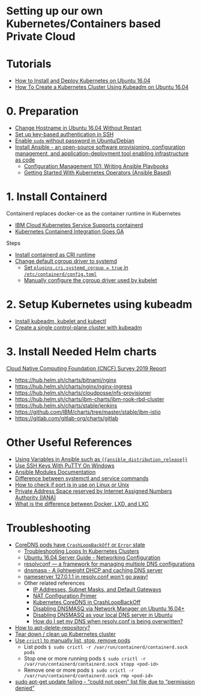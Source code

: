 # Setting up our own Kubernetes/Containers based Private Cloud 

# Tutorials
* [How to Install and Deploy Kubernetes on Ubuntu 16.04](https://dzone.com/articles/how-to-install-and-deploy-kubernetes-on-ubuntu-160-1)
* [How To Create a Kubernetes Cluster Using Kubeadm on Ubuntu 16.04](https://www.digitalocean.com/community/tutorials/how-to-create-a-kubernetes-cluster-using-kubeadm-on-ubuntu-16-04)

# 0. Preparation
* [Change Hostname in Ubuntu 16.04 Without Restart](http://ubuntuhandbook.org/index.php/2016/06/change-hostname-ubuntu-16-04-without-restart/)
* [Set up key-based authentication in SSH](https://www.digitalocean.com/community/tutorials/ssh-essentials-working-with-ssh-servers-clients-and-keys#generating-and-working-with-ssh-keys)
* [Enable `sudo` without password in Ubuntu/Debian](https://phpraxis.wordpress.com/2016/09/27/enable-sudo-without-password-in-ubuntudebian/)
* [Install Ansible - an open-source software provisioning, configuration management, and application-deployment tool enabling infrastructure as code](https://docs.ansible.com/ansible/latest/installation_guide/intro_installation.html)
  - [Configuration Management 101: Writing Ansible Playbooks](https://www.digitalocean.com/community/tutorials/configuration-management-101-writing-ansible-playbooks)
  - [Getting Started With Kubernetes Operators (Ansible Based)](https://medium.com/velotio-perspectives/getting-started-with-kubernetes-operators-ansible-based-part-2-472eb0d453b7)

# 1. Install Containerd
Containerd replaces docker-ce as the container runtime in Kubernetes
- [IBM Cloud Kubernetes Service Supports containerd](https://www.ibm.com/cloud/blog/ibm-cloud-kubernetes-service-supports-containerd)
- [Kubernetes Containerd Integration Goes GA](https://kubernetes.io/blog/2018/05/24/kubernetes-containerd-integration-goes-ga/)

Steps
* [Install containerd as CRI runtime](https://kubernetes.io/docs/setup/production-environment/container-runtimes/#containerd)
* [Change default cgroup driver to systemd](https://kubernetes.io/docs/setup/production-environment/container-runtimes/#cgroup-driver)
  - [Set `plugins.cri.systemd_cgroup = true` in `/etc/containerd/config.toml`](https://kubernetes.io/docs/setup/production-environment/container-runtimes/#systemd)
  - [Manually configure the cgroup driver used by kubelet](https://kubernetes.io/docs/setup/production-environment/tools/kubeadm/install-kubeadm/#configure-cgroup-driver-used-by-kubelet-on-control-plane-node)

# 2. Setup Kubernetes using kubeadm
* [Install kubeadm, kubelet and kubectl](https://kubernetes.io/docs/setup/production-environment/tools/kubeadm/install-kubeadm/)
* [Create a single control-plane cluster with kubeadm](https://kubernetes.io/docs/setup/production-environment/tools/kubeadm/create-cluster-kubeadm/)

# 3. Install Needed Helm charts
[Cloud Native Computing Foundation (CNCF) Survey 2019 Report](https://www.cncf.io/wp-content/uploads/2020/03/CNCF_Survey_Report.pdf)

* https://hub.helm.sh/charts/bitnami/nginx
* https://hub.helm.sh/charts/nginx/nginx-ingress
* https://hub.helm.sh/charts/cloudposse/nfs-provisioner
* https://hub.helm.sh/charts/ibm-charts/ibm-rook-rbd-cluster
* https://hub.helm.sh/charts/stable/jenkins
* https://github.com/IBM/charts/tree/master/stable/ibm-istio
* https://gitlab.com/gitlab-org/charts/gitlab

# Other Useful References
* [Using Variables in Ansible such as `{{ansible_distribution_release}}`](https://docs.ansible.com/ansible/latest/user_guide/playbooks_variables.html)
* [Use SSH Keys With PuTTY On Windows](https://devops.ionos.com/tutorials/use-ssh-keys-with-putty-on-windows/)
* [Ansible Modules Documentation](https://docs.ansible.com/ansible/latest/modules/replace_module.html)
* [Difference between systemctl and service commands](https://askubuntu.com/questions/903354/difference-between-systemctl-and-service-commands)
* [How to check if port is in use on Linux or Unix](https://www.cyberciti.biz/faq/unix-linux-check-if-port-is-in-use-command/)
* [Private Address Space reserved by Internet Assigned Numbers Authority (IANA)](https://tools.ietf.org/html/rfc1918)
* [What is the difference between Docker, LXD, and LXC](https://unix.stackexchange.com/questions/254956/what-is-the-difference-between-docker-lxd-and-lxc)

# Troubleshooting

* [CoreDNS pods have `CrashLoopBackOff` or `Error` state](https://kubernetes.io/docs/setup/production-environment/tools/kubeadm/troubleshooting-kubeadm/#coredns-pods-have-crashloopbackoff-or-error-state)
  - [Troubleshooting Loops In Kubernetes Clusters](https://github.com/coredns/coredns/tree/master/plugin/loop#troubleshooting)
  - [Ubuntu 16.04 Server Guide - Networking Configuration](https://help.ubuntu.com/16.04/serverguide/network-configuration.html)
  - [resolvconf — a framework for managing multiple DNS configurations](http://manpages.ubuntu.com/manpages/focal/en/man8/resolvconf.8.html)
  - [dnsmasq - A lightweight DHCP and caching DNS server](http://manpages.ubuntu.com/manpages/xenial/en/man8/dnsmasq.8.html)
  - [nameserver 127.0.1.1 in resolv.conf won't go away!](https://askubuntu.com/a/627900/419160)
  - Other related references
    * [IP Addresses, Subnet Masks, and Default Gateways](https://www.networkcomputing.com/network-security/ip-addresses-subnet-masks-and-default-gateways)
    * [NAT Configuration Primer](https://www.networkcomputing.com/networking/nat-configuration-primer)
    * [Kubernetes CoreDNS in CrashLoopBackOff](https://stackoverflow.com/questions/53559291/kubernetes-coredns-in-crashloopbackoff)
    * [Disabling DNSMASQ via Network Manager on Ubuntu 16.04+](http://www.vassox.com/linux-general/ubuntu/disabling-dnsmasq-via-network-manager-on-ubuntu-16-04/)
    * [Disabling DNSMASQ as your local DNS server in Ubuntu](https://mark.orbum.net/2012/05/14/disabling-dnsmasq-as-your-local-dns-server-in-ubuntu/)
    * [How do I set my DNS when resolv.conf is being overwritten?](https://unix.stackexchange.com/questions/128220/how-do-i-set-my-dns-when-resolv-conf-is-being-overwritten/163506#163506)
* [How to apt-delete-repository?](https://unix.stackexchange.com/questions/219341/how-to-apt-delete-repository)
* [Tear down / clean up Kubernetes cluster](https://kubernetes.io/docs/setup/production-environment/tools/kubeadm/create-cluster-kubeadm/#tear-down)
* [Use `crictl` to manually list, stop, remove pods](https://kubernetes.io/docs/tasks/debug-application-cluster/crictl/)
  - List pods `$ sudo crictl -r /var/run/containerd/containerd.sock pods`
  - Stop one or more running pods `$ sudo crictl -r /var/run/containerd/containerd.sock stopp <pod-id>`
  - Remove one or more pods `$ sudo crictl -r /var/run/containerd/containerd.sock rmp <pod-id>`
* [sudo apt-get update failing - “could not open” list file due to “permission denied”](https://askubuntu.com/questions/917603/sudo-apt-get-update-failing-could-not-open-list-file-due-to-permission-deni)
